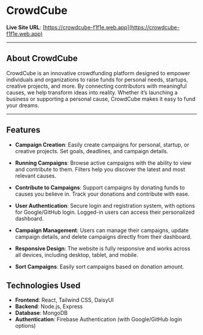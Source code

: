 # **CrowdCube**

**Live Site URL**: [https://crowdcube-f1f1e.web.app](https://crowdcube-f1f1e.web.app)

---

## **About CrowdCube**

CrowdCube is an innovative crowdfunding platform designed to empower individuals and organizations to raise funds for personal needs, startups, creative projects, and more. By connecting contributors with meaningful causes, we help transform ideas into reality. Whether it’s launching a business or supporting a personal cause, CrowdCube makes it easy to fund your dreams.

---

## **Features**

- **Campaign Creation**: Easily create campaigns for personal, startup, or creative projects. Set goals, deadlines, and campaign details.

- **Running Campaigns**: Browse active campaigns with the ability to view and contribute to them. Filters help you discover the latest and most relevant causes.

- **Contribute to Campaigns**: Support campaigns by donating funds to causes you believe in. Track your donations and contribute with ease.

- **User Authentication**: Secure login and registration system, with options for Google/GitHub login. Logged-in users can access their personalized dashboard.

- **Campaign Management**: Users can manage their campaigns, update campaign details, and delete campaigns directly from their dashboard.

- **Responsive Design**: The website is fully responsive and works across all devices, including desktop, tablet, and mobile.

- **Sort Campaigns**: Easily sort campaigns based on donation amount.


## **Technologies Used**

- **Frontend**: React, Tailwind CSS, DaisyUI
- **Backend**: Node.js, Express
- **Database**: MongoDB
- **Authentication**: Firebase Authentication (with Google/GitHub login options)

